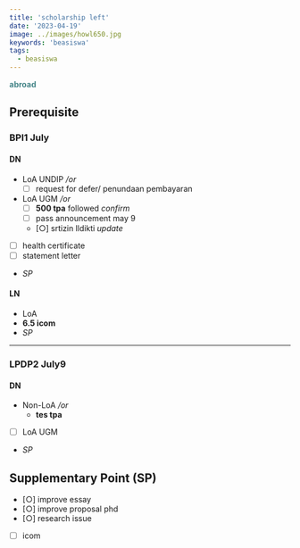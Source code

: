```yaml
---
title: 'scholarship left'
date: '2023-04-19'
image: ../images/howl650.jpg
keywords: 'beasiswa'
tags:
  - beasiswa
---
```


**<span style="color:#458588;">abroad</span>**

## Prerequisite

### BPI1 July

#### DN

- LoA UNDIP _/or_
  - [ ] request for defer/ penundaan pembayaran
- LoA UGM _/or_
  - [ ] **500 tpa** followed _confirm_
  - [ ] pass announcement may 9
  - [○] srtizin lldikti _update_
- [ ] health certificate
- [ ] statement letter
- _SP_

#### LN

- LoA
- **6.5 icom**
- _SP_

---

### LPDP2 July9

#### DN

- Non-LoA _/or_
  - **tes tpa**
- [ ] LoA UGM
- _SP_

## Supplementary Point (SP)

- [○] improve essay
- [○] improve proposal phd
- [○] research issue
- [ ] icom
